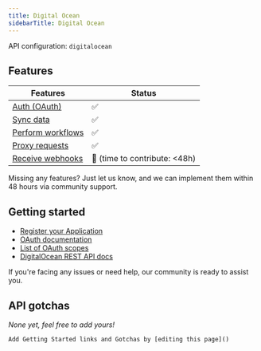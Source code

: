 ```yaml
---
title: Digital Ocean
sidebarTitle: Digital Ocean
---
```


API configuration: `digitalocean`

## Features

| Features | Status |
| - | - |
| [Auth (OAuth)](/integrate/guides/authorize-an-api) | ✅ |
| [Sync data](/integrate/guides/sync-data-from-an-api) | ✅ |
| [Perform workflows](/integrate/guides/perform-workflows-with-an-api) | ✅ |
| [Proxy requests](/integrate/guides/proxy-requests-to-an-api) | ✅ |
| [Receive webhooks](/integrate/guides/receive-webhooks-from-an-api) | 🚫 (time to contribute: &lt;48h) |

Missing any features? Just let us know, and we can implement them within 48 hours via community support.

## Getting started

-   [Register your Application](https://cloud.digitalocean.com/login?redirect_url=https%3A%2F%2Fcloud.digitalocean.com%2Faccount%2Fapi%2Fapplications%2Fnew)
-   [OAuth documentation](https://cloud.digitalocean.com/login?redirect_url=https%3A%2F%2Fcloud.digitalocean.com%2Faccount%2Fapi%2Fapplications%2Fnew)
-   [List of OAuth scopes](https://docs.digitalocean.com/reference/api/oauth-api/#scopes)
-   [DigitalOcean REST API docs](https://docs.digitalocean.com/reference/api/intro/)

If you're facing any issues or need help, our community is ready to assist you.

## API gotchas

_None yet, feel free to add yours!_


    Add Getting Started links and Gotchas by [editing this page]()



